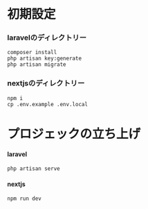 # 初期設定

### laravelのディレクトリー

    composer install
    php artisan key:generate
    php artisan migrate

### nextjsのディレクトリー

    npm i
    cp .env.example .env.local


# プロジェックの立ち上げ

#### laravel

    php artisan serve


#### nextjs

    npm run dev
